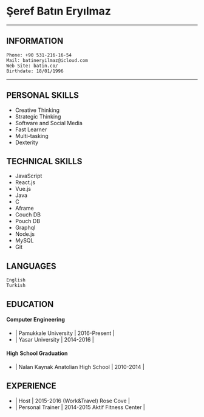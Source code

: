 # Şeref Batın Eryılmaz
---
## INFORMATION

```
Phone: +90 531-216-16-54 
Mail: batineryilmaz@icloud.com
Web Site: batin.co/
Birthdate: 18/01/1996
```
---
## PERSONAL SKILLS
* Creative Thinking
* Strategic Thinking
* Software and Social Media
* Fast Learner
* Multi-tasking
* Dexterity


## TECHNICAL SKILLS

* JavaScript
* React.js
* Vue.js
* Java
* C
* Aframe
* Couch DB
* Pouch DB
* Graphql
* Node.js
* MySQL
* Git

## LANGUAGES
```
English
Turkish
```
## EDUCATION
#### Computer Engineering
* | Pamukkale University | 2016-Present |
* | Yasar University | 2014-2016 |
#### High School Graduation 
* | Nalan Kaynak Anatolian High School | 2010-2014 | 
## EXPERIENCE
* | Host | 2015-2016 (Work&Travel) Rose Cove |
* | Personal Trainer | 2014-2015 Aktif Fitness Center |

